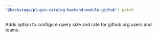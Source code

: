```yaml
---
'@backstage/plugin-catalog-backend-module-github': patch
---
```


Adds option to configure query size and rate for github org users and teams.
